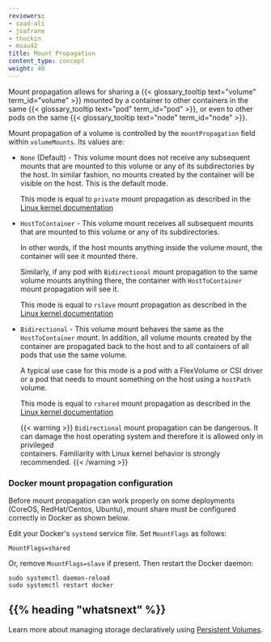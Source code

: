 ```yaml
---
reviewers:
- saad-ali
- jsafrane
- thockin
- msau42
title: Mount Propagation
content_type: concept
weight: 40
---
```


<!-- overview -->

Mount propagation allows for sharing a {{< glossary_tooltip text="volume" term_id="volume" >}} mounted
by a container to other containers in the same {{< glossary_tooltip text="pod" term_id="pod" >}}, or even to other pods on the same {{< glossary_tooltip text="node" term_id="node" >}}.

<!-- body -->

Mount propagation of a volume is controlled by the `mountPropagation` field within `volumeMounts`.
Its values are:

* `None` (Default) - This volume mount does not receive any subsequent mounts
  that are mounted to this volume or any of its subdirectories by the host.
  In similar fashion, no mounts created by the container will be visible on
  the host. This is the default mode.

  This mode is equal to `private` mount propagation as described in the
  [Linux kernel documentation](https://www.kernel.org/doc/Documentation/filesystems/sharedsubtree.txt)

* `HostToContainer` - This volume mount receives all subsequent mounts
  that are mounted to this volume or any of its subdirectories.

  In other words, if the host mounts anything inside the volume mount, the
  container will see it mounted there.

  Similarly, if any pod with `Bidirectional` mount propagation to the same
  volume mounts anything there, the container with `HostToContainer` mount
  propagation will see it.

  This mode is equal to `rslave` mount propagation as described in the
  [Linux kernel documentation](https://www.kernel.org/doc/Documentation/filesystems/sharedsubtree.txt)

* `Bidirectional` - This volume mount behaves the same as the `HostToContainer` mount. In addition, all volume mounts created by the container are propagated
  back to the host and to all containers of all pods that use the same volume.

  A typical use case for this mode is a pod with a FlexVolume or CSI driver or
  a pod that needs to mount something on the host using a `hostPath` volume.

  This mode is equal to `rshared` mount propagation as described in the
  [Linux kernel documentation](https://www.kernel.org/doc/Documentation/filesystems/sharedsubtree.txt)

  {{< warning >}}
  `Bidirectional` mount propagation can be dangerous. It can damage
  the host operating system and therefore it is allowed only in privileged  
   containers. Familiarity with Linux kernel behavior is strongly recommended.
  {{< /warning >}}

### Docker mount propagation configuration
Before mount propagation can work properly on some deployments (CoreOS,
RedHat/Centos, Ubuntu), mount share must be configured correctly in
Docker as shown below.

Edit your Docker's `systemd` service file. Set `MountFlags` as follows:
```shell
MountFlags=shared
```

Or, remove `MountFlags=slave` if present. Then restart the Docker daemon:

```shell
sudo systemctl daemon-reload
sudo systemctl restart docker
```

## {{% heading "whatsnext" %}}

Learn more about managing storage declaratively using [Persistent Volumes](docs/concepts/storage/persistent-volumes/).
